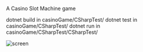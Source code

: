 A Casino Slot Machine game

dotnet build    in  casinoGame/CSharpTest/
dotnet test     in  casinoGame/CSharpTest/
dotnet run      in  casinoGame/CSharpTest/CSharpTest/

![screen](https://github.com/user-attachments/assets/6789e8e8-ecee-48a5-a307-f38a52572302)
